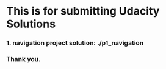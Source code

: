 # This is for submitting Udacity Solutions

### 1. navigation project solution: ./p1_navigation

### Thank you.
